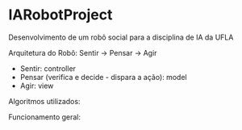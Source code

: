 # IARobotProject
Desenvolvimento de um robô social para a disciplina de IA da UFLA

Arquitetura do Robô: Sentir -> Pensar -> Agir
- Sentir: controller
- Pensar (verifica e decide - dispara a ação): model
- Agir: view

Algoritmos utilizados:

Funcionamento geral: